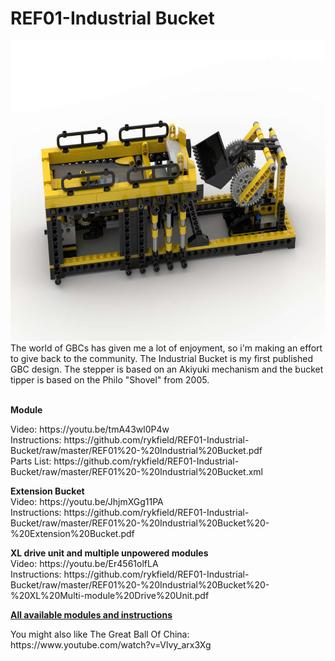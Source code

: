 <a name="README"></a>
# REF01-Industrial Bucket
<img width="640" height="480" src="https://raw.githubusercontent.com/rykfield/REF01-Industrial-Bucket/master/Industrial%20Bucket.jpg">

<BR>
The world of GBCs has given me a lot of enjoyment, so i'm making an effort to give back to the community.  The Industrial Bucket is my first published GBC design.  The stepper is based on an Akiyuki mechanism and the bucket tipper is based on the Philo "Shovel" from 2005.<BR><BR>

<P><b>Module</b>
<P>Video: https://youtu.be/tmA43wl0P4w
<BR>Instructions: https://github.com/rykfield/REF01-Industrial-Bucket/raw/master/REF01%20-%20Industrial%20Bucket.pdf
<BR>Parts List: https://github.com/rykfield/REF01-Industrial-Bucket/raw/master/REF01%20-%20Industrial%20Bucket.xml

<P><b>Extension Bucket</b>
<BR>Video: https://youtu.be/JhjmXGg11PA
<BR>Instructions: https://github.com/rykfield/REF01-Industrial-Bucket/raw/master/REF01%20-%20Industrial%20Bucket%20-%20Extension%20Bucket.pdf

<P><b>XL drive unit and multiple unpowered modules</b>
<BR>Video: https://youtu.be/Er4561olfLA
<BR>Instructions: https://github.com/rykfield/REF01-Industrial-Bucket/raw/master/REF01%20-%20Industrial%20Bucket%20-%20XL%20Multi-module%20Drive%20Unit.pdf

<P><a href="https://github.com/rykfield/REF00-Module-Overview"><B>All available modules and instructions</b></a>

<P>You might also like The Great Ball Of China: https://www.youtube.com/watch?v=Vlvy_arx3Xg